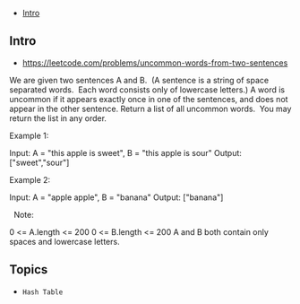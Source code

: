 - [Intro](#intro)

## Intro

- https://leetcode.com/problems/uncommon-words-from-two-sentences

We are given two sentences A and B.  (A sentence is a string of space separated words.  Each word consists only of lowercase letters.)
A word is uncommon if it appears exactly once in one of the sentences, and does not appear in the other sentence.
Return a list of all uncommon words. 
You may return the list in any order.
 



Example 1:

Input: A = "this apple is sweet", B = "this apple is sour"
Output: ["sweet","sour"]


Example 2:

Input: A = "apple apple", B = "banana"
Output: ["banana"]

 
Note:

0 <= A.length <= 200
0 <= B.length <= 200
A and B both contain only spaces and lowercase letters.





## Topics

- `Hash Table`


